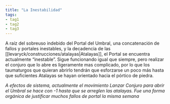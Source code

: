 ```yaml
---
title: "La Inestabilidad" 
tags: 
- tag1 
- tag2
- tag3
---
```


A raíz del sobreuso indebido del Portal del Umbral, una concatenación de fallos y portales inestables, y la decadencia de las [[levaryck/construcciones/atalayas|Atalayas]], el Portal se encuentra actualmente “inestable”. Sigue funcionando igual que siempre, pero realizar el conjuro que lo abre es ligeramente mas complicado, por lo que los taumaturgos que quieran abrirlo tendrán que esforzarse un poco más hasta que suficientes Atalayas se hayan orientado hacia el pórtico de piedra.

*A efectos de sistema, actualmente el movimiento Lanzar Conjuro para abrir el Umbral se hace con -1 hasta que se arreglen las atalayas. Fue una forma orgánica de justificar muchos fallos de portal la misma semana*